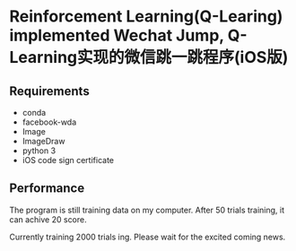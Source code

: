 Reinforcement Learning(Q-Learing) implemented Wechat Jump, Q-Learning实现的微信跳一跳程序(iOS版)
===================

Requirements
-------------
- conda
- facebook-wda
- Image
- ImageDraw
- python 3
- iOS code sign certificate

Performance
-------------
The program is still training data on my computer.
After 50 trials training, it can achive 20 score.

Currently training 2000 trials ing. Please wait for the excited coming news.

